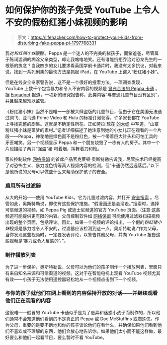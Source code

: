 # 如何保护你的孩子免受 YouTube 上令人不安的假粉红猪小妹视频的影响

> 原文：<https://lifehacker.com/how-to-protect-your-kids-from-disturbing-fake-peppa-pi-1797768331>

我对*粉红猪小妹*很酷。Peppa 是一个迷人的不完美的猪孩子，而猪爸爸，尽管属于陈词滥调的糊涂父亲类型，却让我咯咯地笑。还有谁能抗拒乔治对恐龙先生的一根筋的执念？当我四岁的女儿要求看英国学前卡通片时，我没有太多抗议，对我来说，找到一系列剧集的最快方法是抓起 iPad，在 YouTube 上键入“粉红猪小妹”。



但是在线安全专家警告说，这不是一个很好的搜索方法。一项调查发现，YouTube 上数千个包含暴力和令人不安内容的视频是 [冒充合法的 Peppa 卡通](https://theoutline.com/post/1239/youtube-has-a-fake-peppa-pig-problem) 。据 [Engadget](https://www.engadget.com/2017/07/12/disturbing-fake-youtube-shows-fool-kids/) 报道，一项新的研究报告称，此类内容“与普通儿童节目没有区别”，并且越来越难以监管。

《粉红猪小妹》当然不是唯一一部被大肆盗版的儿童节目，但由于它在美国无法通过网飞、亚马逊 Prime Video 和 Hulu 的标准订阅获得，许多家长都在 YouTube 上寻找完整的剧集。这就是不确定性所在。正如劳拉·琼在 [的大纲](https://theoutline.com/post/1239/youtube-has-a-fake-peppa-pig-problem) 中写道，“山寨粉红猪小妹是噩梦的素材。”记者详细描述了她注意到她的小女儿正在观看的一个片段——Peppa，神秘地是绿色而不是粉红色，被一个带着巨大针头和可怕工具的牙医嘲笑。另一个视频显示 Peppa 和一个朋友烧毁了一栋有人的房子。其中一个片段描绘了两只“强盗”猪 叼着烟，挥舞着刀和枪。

家长控制软件 [网络保姆](https://www.netnanny.com/) 的首席产品官克莱顿·奥斯特勒告诉我，尽管技术已经提高了对恐怖主义、暴力或色情等真人视频内容的检测，但“卡通仍然远远落后。”以下是他所说的父母可以做些什么来帮助保护孩子的安全。

### 启用所有过滤器

从大的开始——使用 YouTube Kids，它为儿童过滤内容，并打开 [安全搜索](https://search.norton.com/) 。尽管如此，奥斯特勒说，即使有这些保护措施，“假漫画还是会溜走。”搜索时，选择可信频道的视频，如 Peppa Pig 或迪士尼频道的官方 YouTube 页面。(注意:这些频道可能提供更有限的内容。父母控制软件如 [网络保姆](http://lifehacker.com/how-can-i-kid-proof-my-pc-and-gadgets-5946947) 可能使用过滤器扫描视频出现的整个页面，包括评论。因此，如果一个视频的评论指出，一个假的*粉红猪小妹*视频是暴力或令人不安的，过滤器应该检测到这一点。奥斯特勒说:“作为父母，当你发现这些视频时，一定要发表评论，以警告其他父母，并向 YouTube 报告这些视频是‘暴力或令人反感的’。”。

### 制作播放列表

为了进一步保护，奥斯特勒说，父母可以为他们的孩子制作一个播放列表，里面只有来自知名来源和可信渠道的视频。这对于在智能电视上观看 YouTube 视频尤其有效——小孩子无法使用遥控器轻松地从一个视频点击到下一个视频。

### 与你的孩子就他们在网上看到的内容保持开放的对话——并继续观看他们正在观看的内容

这很难——假冒的 YouTube 卡通似乎是为了愚弄和迷惑小孩子而制作的，所以他们通常不会知道他们看到的不是真正的 Peppa 或 Doc McStuffins 或蜘蛛侠。作为父母，重要的是要不断地和你的孩子谈论他们在看什么，并确保如果他们看到他们不喜欢或不理解的东西，他们会放心地告诉你。如果他们太小而不能这样做，最好要么和他们一起看节目，要么暂时不看 YouTube。